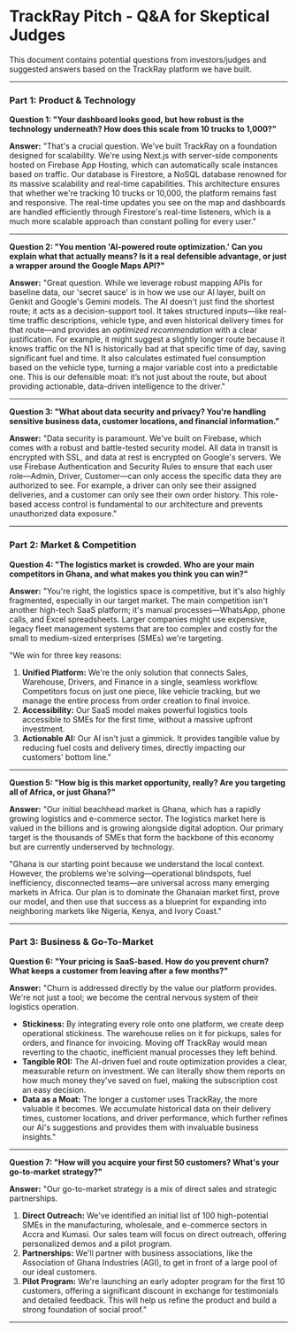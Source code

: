 # TrackRay Pitch - Q&A for Skeptical Judges

This document contains potential questions from investors/judges and suggested answers based on the TrackRay platform we have built.

---

### **Part 1: Product & Technology**

**Question 1: "Your dashboard looks good, but how robust is the technology underneath? How does this scale from 10 trucks to 1,000?"**

**Answer:**
"That's a crucial question. We've built TrackRay on a foundation designed for scalability. We're using Next.js with server-side components hosted on Firebase App Hosting, which can automatically scale instances based on traffic. Our database is Firestore, a NoSQL database renowned for its massive scalability and real-time capabilities. This architecture ensures that whether we're tracking 10 trucks or 10,000, the platform remains fast and responsive. The real-time updates you see on the map and dashboards are handled efficiently through Firestore's real-time listeners, which is a much more scalable approach than constant polling for every user."

---

**Question 2: "You mention 'AI-powered route optimization.' Can you explain what that actually means? Is it a real defensible advantage, or just a wrapper around the Google Maps API?"**

**Answer:**
"Great question. While we leverage robust mapping APIs for baseline data, our 'secret sauce' is in how we use our AI layer, built on Genkit and Google's Gemini models. The AI doesn't just find the shortest route; it acts as a decision-support tool. It takes structured inputs—like real-time traffic descriptions, vehicle type, and even historical delivery times for that route—and provides an *optimized recommendation* with a clear justification. For example, it might suggest a slightly longer route because it knows traffic on the N1 is historically bad at that specific time of day, saving significant fuel and time. It also calculates estimated fuel consumption based on the vehicle type, turning a major variable cost into a predictable one. This is our defensible moat: it’s not just about the route, but about providing actionable, data-driven intelligence to the driver."

---

**Question 3: "What about data security and privacy? You're handling sensitive business data, customer locations, and financial information."**

**Answer:**
"Data security is paramount. We've built on Firebase, which comes with a robust and battle-tested security model. All data in transit is encrypted with SSL, and data at rest is encrypted on Google's servers. We use Firebase Authentication and Security Rules to ensure that each user role—Admin, Driver, Customer—can only access the specific data they are authorized to see. For example, a driver can only see their assigned deliveries, and a customer can only see their own order history. This role-based access control is fundamental to our architecture and prevents unauthorized data exposure."

---

### **Part 2: Market & Competition**

**Question 4: "The logistics market is crowded. Who are your main competitors in Ghana, and what makes you think you can win?"**

**Answer:**
"You're right, the logistics space is competitive, but it's also highly fragmented, especially in our target market. The main competition isn't another high-tech SaaS platform; it's manual processes—WhatsApp, phone calls, and Excel spreadsheets. Larger companies might use expensive, legacy fleet management systems that are too complex and costly for the small to medium-sized enterprises (SMEs) we're targeting.

"We win for three key reasons:
1.  **Unified Platform:** We're the only solution that connects Sales, Warehouse, Drivers, and Finance in a single, seamless workflow. Competitors focus on just one piece, like vehicle tracking, but we manage the entire process from order creation to final invoice.
2.  **Accessibility:** Our SaaS model makes powerful logistics tools accessible to SMEs for the first time, without a massive upfront investment.
3.  **Actionable AI:** Our AI isn't just a gimmick. It provides tangible value by reducing fuel costs and delivery times, directly impacting our customers' bottom line."

---

**Question 5: "How big is this market opportunity, really? Are you targeting all of Africa, or just Ghana?"**

**Answer:**
"Our initial beachhead market is Ghana, which has a rapidly growing logistics and e-commerce sector. The logistics market here is valued in the billions and is growing alongside digital adoption. Our primary target is the thousands of SMEs that form the backbone of this economy but are currently underserved by technology.

"Ghana is our starting point because we understand the local context. However, the problems we're solving—operational blindspots, fuel inefficiency, disconnected teams—are universal across many emerging markets in Africa. Our plan is to dominate the Ghanaian market first, prove our model, and then use that success as a blueprint for expanding into neighboring markets like Nigeria, Kenya, and Ivory Coast."

---

### **Part 3: Business & Go-To-Market**

**Question 6: "Your pricing is SaaS-based. How do you prevent churn? What keeps a customer from leaving after a few months?"**

**Answer:**
"Churn is addressed directly by the value our platform provides. We're not just a tool; we become the central nervous system of their logistics operation.
- **Stickiness:** By integrating every role onto one platform, we create deep operational stickiness. The warehouse relies on it for pickups, sales for orders, and finance for invoicing. Moving off TrackRay would mean reverting to the chaotic, inefficient manual processes they left behind.
- **Tangible ROI:** The AI-driven fuel and route optimization provides a clear, measurable return on investment. We can literally show them reports on how much money they've saved on fuel, making the subscription cost an easy decision.
- **Data as a Moat:** The longer a customer uses TrackRay, the more valuable it becomes. We accumulate historical data on their delivery times, customer locations, and driver performance, which further refines our AI's suggestions and provides them with invaluable business insights."

---

**Question 7: "How will you acquire your first 50 customers? What's your go-to-market strategy?"**

**Answer:**
"Our go-to-market strategy is a mix of direct sales and strategic partnerships.
1.  **Direct Outreach:** We've identified an initial list of 100 high-potential SMEs in the manufacturing, wholesale, and e-commerce sectors in Accra and Kumasi. Our sales team will focus on direct outreach, offering personalized demos and a pilot program.
2.  **Partnerships:** We'll partner with business associations, like the Association of Ghana Industries (AGI), to get in front of a large pool of our ideal customers.
3.  **Pilot Program:** We're launching an early adopter program for the first 10 customers, offering a significant discount in exchange for testimonials and detailed feedback. This will help us refine the product and build a strong foundation of social proof."

---
